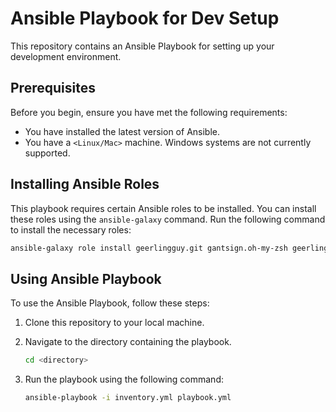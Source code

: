 # Ansible Playbook for Dev Setup

This repository contains an Ansible Playbook for setting up your development environment.

## Prerequisites

Before you begin, ensure you have met the following requirements:

- You have installed the latest version of Ansible.
- You have a `<Linux/Mac>` machine. Windows systems are not currently supported.

## Installing Ansible Roles

This playbook requires certain Ansible roles to be installed. You can install these roles using the `ansible-galaxy` command. Run the following command to install the necessary roles:

```bash
ansible-galaxy role install geerlingguy.git gantsign.oh-my-zsh geerlingguy.docker markosamuli.asdf gantsign.visual-studio-code
```

## Using Ansible Playbook

To use the Ansible Playbook, follow these steps:

1. Clone this repository to your local machine.
2. Navigate to the directory containing the playbook.

   ```bash
   cd <directory>
   ```

3. Run the playbook using the following command:

   ```bash
   ansible-playbook -i inventory.yml playbook.yml
   ```
